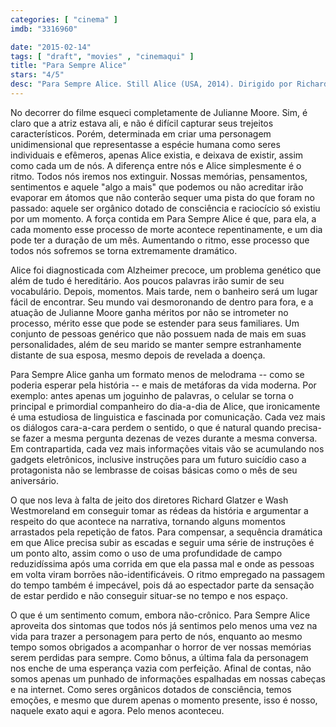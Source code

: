 ```yaml
---
categories: [ "cinema" ]
imdb: "3316960"

date: "2015-02-14"
tags: [ "draft", "movies" , "cinemaqui" ]
title: "Para Sempre Alice"
stars: "4/5"
desc: "Para Sempre Alice. Still Alice (USA, 2014). Dirigido por Richard Glatzer, Wash Westmoreland. Escrito por Lisa Genova, Richard Glatzer, Wash Westmoreland. Com Julianne Moore, Kate Bosworth, Shane McRae, Hunter Parrish, Alec Baldwin, Seth Gilliam, Kristen Stewart, Stephen Kunken, Erin Drake."
---
```

No decorrer do filme esqueci completamente de Julianne Moore. Sim, é claro que a atriz estava ali, e não é difícil capturar seus trejeitos característicos. Porém, determinada em criar uma personagem unidimensional que representasse a espécie humana como seres individuais e efêmeros, apenas Alice existia, e deixava de existir, assim como cada um de nós. A diferença entre nós e Alice simplesmente é o ritmo. Todos nós iremos nos extinguir. Nossas memórias, pensamentos, sentimentos e aquele "algo a mais" que podemos ou não acreditar irão evaporar em átomos que não conterão sequer uma pista do que foram no passado: aquele ser orgânico dotado de consciência e raciocício só existiu por um momento. A força contida em Para Sempre Alice é que, para ela, a cada momento esse processo de morte acontece repentinamente, e um dia pode ter a duração de um mês. Aumentando o ritmo, esse processo que todos nós sofremos se torna extremamente dramático.

Alice foi diagnosticada com Alzheimer precoce, um problema genético que além de tudo é hereditário. Aos poucos palavras irão sumir de seu vocabulário. Depois, momentos. Mais tarde, nem o banheiro será um lugar fácil de encontrar. Seu mundo vai desmoronando de dentro para fora, e a atuação de Julianne Moore ganha méritos por não se intrometer no processo, mérito esse que pode se estender para seus familiares. Um conjunto de pessoas genérico que não possuem nada de mais em suas personalidades, além de seu marido se manter sempre estranhamente distante de sua esposa, mesmo depois de revelada a doença.

Para Sempre Alice ganha um formato menos de melodrama -- como se poderia esperar pela história -- e mais de metáforas da vida moderna. Por exemplo: antes apenas um joguinho de palavras, o celular se torna o principal e primordial companheiro do dia-a-dia de Alice, que ironicamente é uma estudiosa de linguistica e fascinada por comunicação. Cada vez mais os diálogos cara-a-cara perdem o sentido, o que é natural quando precisa-se fazer a mesma pergunta dezenas de vezes durante a mesma conversa. Em contrapartida, cada vez mais informações vitais vão se acumulando nos gadgets eletrônicos, inclusive instruções para um futuro suicídio caso a protagonista não se lembrasse de coisas básicas como o mês de seu aniversário.

O que nos leva à falta de jeito dos diretores Richard Glatzer e Wash Westmoreland em conseguir tomar as rédeas da história e argumentar a respeito do que acontece na narrativa, tornando alguns momentos arrastados pela repetição de fatos. Para compensar, a sequência dramática em que Alice precisa subir as escadas e seguir uma série de instruções é um ponto alto, assim como o uso de uma profundidade de campo reduzidíssima após uma corrida em que ela passa mal e onde as pessoas em volta viram borrões não-identificáveis. O ritmo empregado na passagem do tempo também é impecável, pois dá ao espectador parte da sensação de estar perdido e não conseguir situar-se no tempo e nos espaço.

O que é um sentimento comum, embora não-crônico. Para Sempre Alice aproveita dos sintomas que todos nós já sentimos pelo menos uma vez na vida para trazer a personagem para perto de nós, enquanto ao mesmo tempo somos obrigados a acompanhar o horror de ver nossas memórias serem perdidas para sempre. Como bônus, a última fala da personagem nos enche de uma esperança vazia com perfeição. Afinal de contas, não somos apenas um punhado de informações espalhadas em nossas cabeças e na internet. Como seres orgânicos dotados de consciência, temos emoções, e mesmo que durem apenas o momento presente, isso é nosso, naquele exato aqui e agora. Pelo menos aconteceu.

